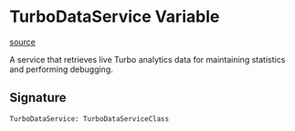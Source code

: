 # TurboDataService Variable

[source](https://developers.meta.com/horizon-worlds/reference/2.0.0/analytics_turbodataservice)

A service that retrieves live Turbo analytics data for maintaining statistics and performing debugging.

## Signature

```
TurboDataService: TurboDataServiceClass
```